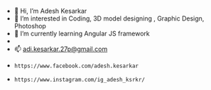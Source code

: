 - 👋 Hi, I’m Adesh Kesarkar
- 👀 I’m interested in Coding, 3D model designing , Graphic Design, Photoshop
- 🌱 I’m currently learning Angular JS framework
-
- 📫 adi.kesarkar.27p@gmail.com
-     https://www.facebook.com/adesh.kesarkar
-     https://www.instagram.com/ig_adesh_ksrkr/

<!---
Adesh0712/Adesh0712 is a ✨ special ✨ repository because its `README.md` (this file) appears on your GitHub profile.
You can click the Preview link to take a look at your changes.
--->
